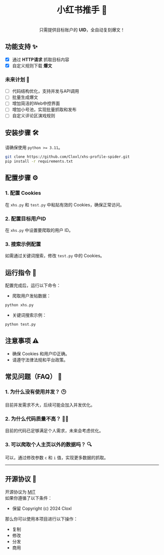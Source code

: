 <div align="center">
<h1 align="center">小红书推手 📄</h1>
<br>
只需提供目标账户的 <b>UID</b>，全自动复刻爆文！
<br>
</div>

## 功能支持 ✨

- [x] 通过 **HTTP请求** 抓取目标内容
- [x] 自定义规则下载 **爆文**

### 未来计划 📅

- [ ] 代码结构优化，支持并发与API调用
- [ ] 批量生成爆文
- [ ] 增加简洁的Web中控界面
- [ ] 增加小号池，实现批量抓取和发布
- [ ] 自定义评论区演戏规则

## 安装步骤 🛠️

请确保使用 `python >= 3.11`。

```bash
git clone https://github.com/Cloxl/xhs-profile-spider.git
pip install -r requirements.txt
```

## 配置步骤 ⚙️

### 1. 配置 Cookies

在 `xhs.py` 和 `test.py` 中粘贴有效的 Cookies，确保正常访问。

### 2. 配置目标用户ID

在 `xhs.py` 中设置要爬取的用户 ID。

### 3. 搜索示例配置

如需通过关键词搜索，修改 `test.py` 中的 Cookies。

## 运行指令 🚀

配置完成后，运行以下命令：

- 爬取用户发帖数据：
```bash
python xhs.py
```

- 关键词搜索示例：
```bash
python test.py
```

## 注意事项 ⚠️

- 确保 Cookies 和用户ID正确。
- 请遵守法律法规和平台政策。

## 常见问题（FAQ） 💬

### 1. 为什么没有使用并发？ 🕒

目前并发需求不大，后续可能会加入并发优化。

### 2. 为什么代码质量不高？ 🤷‍♂️

目前的代码已足够满足个人需求，未来会考虑优化。

### 3. 可以爬取个人主页以外的数据吗？ 🔍

可以，通过修改参数 `c` 和 `i` 值，实现更多数据的抓取。

---
## 开源协议 📝

开源协议为 [MIT](https://github.com/Cloxl/xhs-profile-spider/blob/master/LICENSE)  
如果你遵循了以下条件：
- 保留 Copyright (c) 2024 Cloxl

那么你可以使用本项目进行以下操作：
- 复制
- 修改
- 分发
- 商用